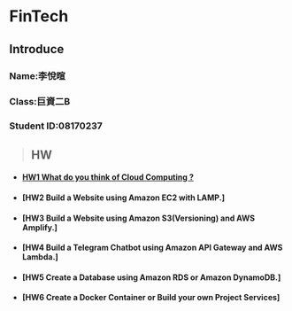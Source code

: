 # FinTech
## Introduce
### Name:李悅暄
### Class:巨資二B
### Student ID:08170237
> ## HW
* #### [HW1 What do you think of Cloud Computing ?](Hw/HW1/What_do_you_think_of_Cloud_Computing?.md)
* #### [HW2 Build a Website using Amazon EC2 with LAMP.]
* #### [HW3 Build a Website using Amazon S3(Versioning) and AWS Amplify.]
* #### [HW4 Build a Telegram Chatbot using Amazon API Gateway and AWS Lambda.]
* #### [HW5 Create a Database using Amazon RDS or Amazon DynamoDB.]
* #### [HW6 Create a Docker Container or Build your own Project Services]
